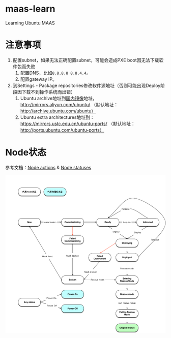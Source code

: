 # maas-learn

Learning Ubuntu MAAS

# 注意事项

1. 配置subnet，如果无法正确配置subnet，可能会造成PXE boot因无法下载软件包而失败
   1. 配置DNS，比如``8.8.8.8 8.8.4.4``。
   2. 配置gateway IP。
2. 到Settings - Package repositories修改软件源地址（否则可能出现Deploy阶段因下载不到操作系统而出错）
   1. Ubuntu archive地址到[国内镜像][ubuntu-mirror-list]地址，http://mirrors.aliyun.com/ubuntu/  （默认地址：http://archive.ubuntu.com/ubuntu）
   2. Ubuntu extra architectures地址到：https://mirrors.ustc.edu.cn/ubuntu-ports/ （默认地址：http://ports.ubuntu.com/ubuntu-ports）

# Node状态

参考文档：[Node actions][doc-node-actions] & [Node statuses][doc-node-statuses]

![Node状态变化图](images/state-graph.png)

[ubuntu-mirror-list]: https://launchpad.net/ubuntu/+archivemirrors
[doc-node-actions]: https://docs.maas.io/2.1/en/intro-concepts#node-actions
[doc-node-statuses]: https://docs.maas.io/2.1/en/intro-concepts#node-statuses